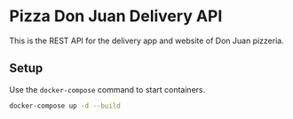 # Pizza Don Juan Delivery API

This is the REST API for the delivery app and website of Don Juan pizzeria.

## Setup

Use the `docker-compose` command to start containers.

```bash
docker-compose up -d --build
```
